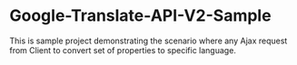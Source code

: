 # Google-Translate-API-V2-Sample
This is sample project demonstrating the scenario where any Ajax request from Client to convert set of properties to specific language.
